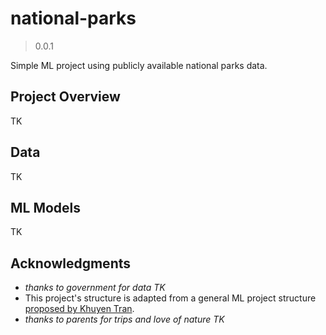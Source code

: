 # national-parks
> 0.0.1

Simple ML project using publicly available national parks data.

## Project Overview
TK

## Data
TK

## ML Models
TK

## Acknowledgments
- *thanks to government for data TK*
- This project's structure is adapted from a general ML project structure [proposed by Khuyen Tran](https://towardsdatascience.com/how-to-structure-a-data-science-project-for-readability-and-transparency-360c6716800).
- *thanks to parents for trips and love of nature TK*
